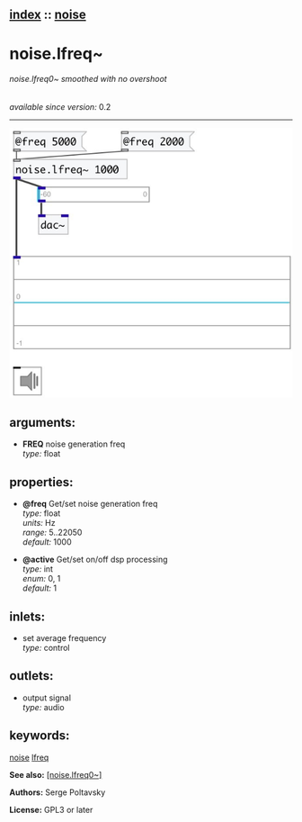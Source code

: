 [index](index.html) :: [noise](category_noise.html)
---

# noise.lfreq~

###### noise.lfreq0~ smoothed with no overshoot

*available since version:* 0.2

---




[![example](../examples/img/noise.lfreq~.jpg)](../examples/pd/noise.lfreq~.pd)



## arguments:

* **FREQ**
noise generation freq<br>
_type:_ float<br>





## properties:

* **@freq** 
Get/set noise generation freq<br>
_type:_ float<br>
_units:_ Hz<br>
_range:_ 5..22050<br>
_default:_ 1000<br>

* **@active** 
Get/set on/off dsp processing<br>
_type:_ int<br>
_enum:_ 0, 1<br>
_default:_ 1<br>



## inlets:

* set average frequency<br>
_type:_ control



## outlets:

* output signal<br>
_type:_ audio



## keywords:

[noise](keywords/noise.html)
[lfreq](keywords/lfreq.html)



**See also:**
[\[noise.lfreq0~\]](noise.lfreq0~.html)




**Authors:** Serge Poltavsky




**License:** GPL3 or later





